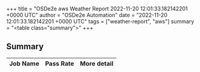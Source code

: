 +++
title = "OSDe2e aws Weather Report 2022-11-20 12:01:33.182142201 +0000 UTC"
author = "OSDe2e Automation"
date = "2022-11-20 12:01:33.182142201 +0000 UTC"
tags = ["weather-report", "aws"]
summary = "<table class=\"summary\"></table>"
+++
## Summary

| Job Name | Pass Rate | More detail |
|----------|-----------|-------------|




